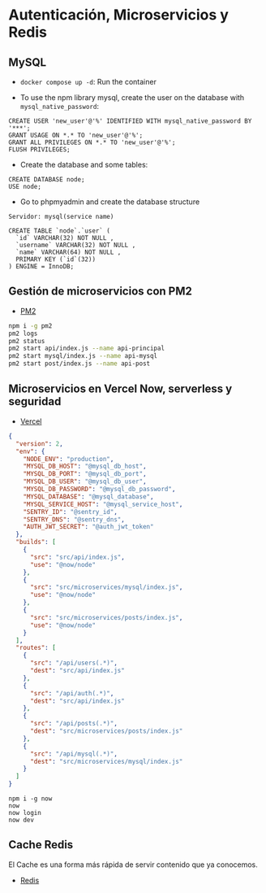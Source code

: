 # Autenticación, Microservicios y Redis

## MySQL

- `docker compose up -d`: Run the container

- To use the npm library mysql, create the user on the database with `mysql_native_password`:

```MySQL
CREATE USER 'new_user'@'%' IDENTIFIED WITH mysql_native_password BY '***';
GRANT USAGE ON *.* TO 'new_user'@'%';
GRANT ALL PRIVILEGES ON *.* TO 'new_user'@'%';
FLUSH PRIVILEGES;
```

- Create the database and some tables:

```MySQL
CREATE DATABASE node;
USE node;
```

- Go to phpmyadmin and create the database structure

```
Servidor: mysql(service name)
```

```
CREATE TABLE `node`.`user` (
  `id` VARCHAR(32) NOT NULL ,
  `username` VARCHAR(32) NOT NULL ,
  `name` VARCHAR(64) NOT NULL ,
  PRIMARY KEY (`id`(32))
) ENGINE = InnoDB;
```

## Gestión de microservicios con PM2

- [PM2](https://pm2.keymetrics.io/)

```bash
npm i -g pm2
pm2 logs
pm2 status
pm2 start api/index.js --name api-principal
pm2 start mysql/index.js --name api-mysql
pm2 start post/index.js --name api-post
```

## Microservicios en Vercel Now, serverless y seguridad

- [Vercel](https://vercel.com/)

```json
{
  "version": 2,
  "env": {
    "NODE_ENV": "production",
    "MYSQL_DB_HOST": "@mysql_db_host",
    "MYSQL_DB_PORT": "@mysql_db_port",
    "MYSQL_DB_USER": "@mysql_db_user",
    "MYSQL_DB_PASSWORD": "@mysql_db_password",
    "MYSQL_DATABASE": "@mysql_database",
    "MYSQL_SERVICE_HOST": "@mysql_service_host",
    "SENTRY_ID": "@sentry_id",
    "SENTRY_DNS": "@sentry_dns",
    "AUTH_JWT_SECRET": "@auth_jwt_token"
  },
  "builds": [
    {
      "src": "src/api/index.js",
      "use": "@now/node"
    },
    {
      "src": "src/microservices/mysql/index.js",
      "use": "@now/node"
    },
    {
      "src": "src/microservices/posts/index.js",
      "use": "@now/node"
    }
  ],
  "routes": [
    {
      "src": "/api/users(.*)",
      "dest": "src/api/index.js"
    },
    {
      "src": "/api/auth(.*)",
      "dest": "src/api/index.js"
    },
    {
      "src": "/api/posts(.*)",
      "dest": "src/microservices/posts/index.js"
    },
    {
      "src": "/api/mysql(.*)",
      "dest": "src/microservices/mysql/index.js"
    }
  ]
}
```

```
npm i -g now
now
now login
now dev
```

## Cache Redis

El Cache es una forma más rápida de servir contenido que ya conocemos.

- [Redis](https://redis.io/)
